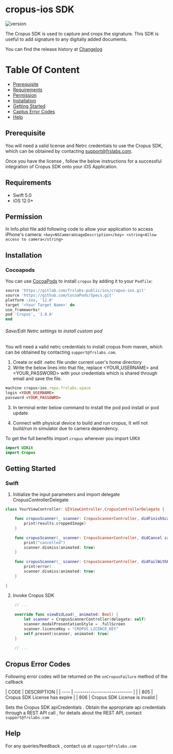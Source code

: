# cropus-ios SDK

![version](https://img.shields.io/badge/version-v1.0.0-blue)

The Cropus SDK is used to capture and crops the signature. This SDK is useful to add signature to any digitally added documents.

You can find the release history at [Changelog](CHANGELOG.md)

# Table Of Content

- [Prerequisite](#prerequisite)
- [Requirements](#requirements)
- [Permission](#permission)
- [Installation](#installation)
- [Getting Started](#getting-started)
- [Captus Error Codes](#captus-error-codes)
- [Help](#help)

## Prerequisite

You will need a valid license and Netrc credentials to use the Cropus SDK, which can be obtained by contacting support@frslabs.com. 

Once you have the license , follow the below instructions for a successful integration of Cropus SDK onto your iOS Application.

## Requirements

- Swift 5.0
- iOS 12.0+

## Permission

In Info.plist file add following code to allow your application to access iPhone's camera:
``<key>NSCameraUsageDescription</key>
<string>Allow access to camera</string>``

## Installation

### Cocoapods


You can use [CocoaPods](http://cocoapods.org/) to install `cropus` by adding it to your `Podfile`:

```ruby
source 'https://gitlab.com/frslabs-public/ios/cropus-ios.git'
source 'https://github.com/CocoaPods/Specs.git'
platform :ios, '12.0'
target '<Your Target Name>' do
use_frameworks!
pod 'Cropus', '1.0.0'
end
```

###### Save/Edit Netrc settings to install custom pod

You will need a valid netrc credentials to install cropus from maven, which can be obtained by contacting `support@frslabs.com`. 

1. Create or edit .netrc file under current user's home directory
2. Write the below lines into that file, replace <YOUR_USERNAME> and <YOUR_PASSWORD> with your credentials which is shared through email and save the file.
```ruby
machine cropus-ios.repo.frslabs.space
login <YOUR_USERNAME>
password <YOUR_PASSOWRD>
```
3. In terminal enter below command to install the pod
pod install or pod update.

4. Connect with physical device to build and run cropus, It will not build/run in simulator due to camera dependency.

To get the full benefits import `cropus` wherever you import UIKit

``` swift
import UIKit
import Cropus
```

## Getting Started

### Swift

1. Initialize the input parameters and import delegate CropusControllerDelegate

```swift
class YourViewController: UIViewController,CropusControllerDelegate {

    func cropusScanner(_ scanner: CropusScannerController, didFinishScanningWithResults results: cropusScannerResults) {
        print(results.croppedImage)
    }
    
    func cropusScanner(_ scanner: CropusScannerController, didCancel cancel: String) {
        print("cancelled")
        scanner.dismiss(animated: true)
    }
    
    func cropusScanner(_ scanner: CropusScannerController, didFailWithError error: String) {
        print(error)
        scanner.dismiss(animated: true)
    }
  
}
```

2. Invoke Cropus SDK

```swift
    // ...
    
    override func viewDidLoad(_ animated: Bool) {
        let scanner = CropusScannerController(delegate: self)
        scanner.modalPresentationStyle = .fullScreen
        scanner.licenceKey = "CROPUS_LICENCE_KEY"
        self.present(scanner, animated: true)
    }
    
    // ...    
```
## Cropus Error Codes

Following error codes will be returned on the `onCropusFailure` method of the callback

| CODE | DESCRIPTION                  |
| ---- | ---------------------------- |           |
| 805  | Cropus SDK License has expire             |
| 806  | Cropus SDK License is invalid             |

 Sets the Cropus SDK apiCredentials . Obtain the appropriate api credentials through a REST API call , for details about     the REST API, contact `support@frslabs.com`
  
 
## Help
For any queries/feedback , contact us at `support@frslabs.com` 
